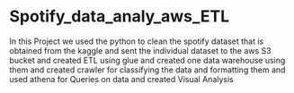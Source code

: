 # Spotify_data_analy_aws_ETL
In this Project we used the python to clean the spotify dataset that is obtained from the kaggle and sent the individual dataset to the aws S3 bucket and created ETL using glue and created one data warehouse using them and created crawler for classifying the data and formatting them and used athena for Queries on data and created Visual Analysis
